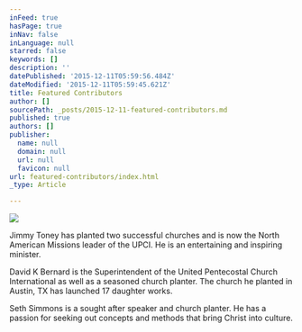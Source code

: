 ```yaml
---
inFeed: true
hasPage: true
inNav: false
inLanguage: null
starred: false
keywords: []
description: ''
datePublished: '2015-12-11T05:59:56.484Z'
dateModified: '2015-12-11T05:59:45.621Z'
title: Featured Contributors
author: []
sourcePath: _posts/2015-12-11-featured-contributors.md
published: true
authors: []
publisher:
  name: null
  domain: null
  url: null
  favicon: null
url: featured-contributors/index.html
_type: Article

---
```

![](https://the-grid-user-content.s3-us-west-2.amazonaws.com/5d71d72c-ce28-481e-95b2-d8e507e0b46f.png)

Jimmy Toney has planted two successful churches and is now the North American Missions leader of the UPCI. He is an entertaining and inspiring minister.

David K Bernard is the Superintendent of the United Pentecostal Church International as well as a seasoned church planter. The church he planted in Austin, TX has launched 17 daughter works.

Seth Simmons is a sought after speaker and church planter. He has a passion for seeking out concepts and methods that bring Christ into culture.